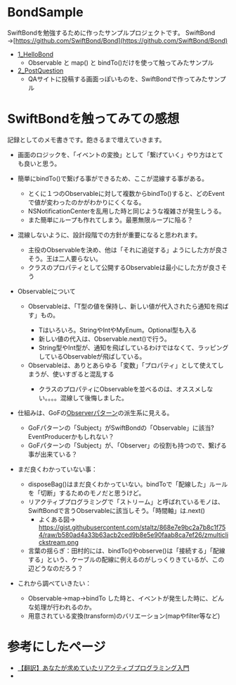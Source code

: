 # BondSample
SwiftBondを勉強するために作ったサンプルプロジェクトです。
SwiftBond →[https://github.com/SwiftBond/Bond](https://github.com/SwiftBond/Bond)

- [1_HelloBond](https://github.com/taktamur/BondSample/tree/master/BondSample/1_HelloBond)
  - Observable と map() と bindTo()だけを使って触ってみたサンプル
- [2_PostQuestion](https://github.com/taktamur/BondSample/tree/master/BondSample/2_PostQuestioVC)
  - QAサイトに投稿する画面っぽいものを、SwiftBondで作ってみたサンプル

# SwiftBondを触ってみての感想
記録としてのメモ書きです。飽きるまで増えていきます。

- 画面のロジックを、「イベントの変換」として「繋げていく」やり方はとても良いと思う。
- 簡単にbindTo()で繋げる事ができるため、ここが混線する事がある。
  - とくに１つのObservableに対して複数からbindTo()すると、どのEventで値が変わったのかがわかりにくくなる。
  - NSNotificationCenterを乱用した時と同じような複雑さが発生しうる。
  - また簡単にループも作れてしまう。最悪無限ループに陥る？
- 混線しないように、設計段階での方針が重要になると思われます。
  - 主役のObservableを決め、他は「それに追従する」ようにした方が良さそう。王は二人要らない。
  - クラスのプロパティとして公開するObservableは最小にした方が良さそう
- Observable<T>について
  - Observable<T>は、「T型の値を保持し、新しい値が代入されたら通知を飛ばす」もの。
    - Tはいろいろ。StringやIntやMyEnum。Optional型も入る
    - 新しい値の代入は、Observable.next()で行う。
    - String型やInt型が、通知を飛ばしているわけではなくて、ラッピングしているObservableが飛ばしている。
  - Observable<T>は、ありとあらゆる「変数」「プロパティ」として使えてしまうが、使いすぎると混乱する 
    - クラスのプロパティにObservable<T>を並べるのは、オススメしない。。。。混線して後悔しました。  
 - 仕組みは、GoFの[Observerパターン](https://ja.wikipedia.org/wiki/Observer_パターン)の派生系に見える。
    - GoFパターンの「Subject」がSwiftBondの「Observable」に該当? EventProducerかもしれない？
    - GoFパターンの「Subject」が、「Observer」の役割も持つので、繋げる事が出来ている？

- まだ良くわかっていない事：
  - disposeBag()はまだ良くわかっていない。bindToで「配線した」ルールを「切断」するためのモノだと思うけど。
  - リアクティブプログラミングで「ストリーム」と呼ばれているモノは、SwiftBondで言うObservableに該当しそう。「時間軸」は.next()
    - よくある図→ https://gist.githubusercontent.com/staltz/868e7e9bc2a7b8c1f754/raw/b580ad4a33b63acb2ced9b8e5e90faab8ca7ef26/zmulticlickstream.png
  - 言葉の揺らぎ：田村的には、bindTo()やobserve()は「接続する」「配線する」という、ケーブルの配線に例えるのがしっくりきているが、この辺どうなのだろう？
- これから調べていきたい：
  - Observable->map->bindTo した時と、イベントが発生した時に、どんな処理が行われるのか。
  - 用意されている変換(transform)のバリエーション(mapやfilter等など)

# 参考にしたページ

- [【翻訳】あなたが求めていたリアクティブプログラミング入門](http://ninjinkun.hatenablog.com/entry/introrxja)
- 
